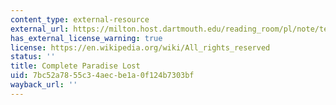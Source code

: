 ```yaml
---
content_type: external-resource
external_url: https://milton.host.dartmouth.edu/reading_room/pl/note/text.shtml
has_external_license_warning: true
license: https://en.wikipedia.org/wiki/All_rights_reserved
status: ''
title: Complete Paradise Lost
uid: 7bc52a78-55c3-4aec-be1a-0f124b7303bf
wayback_url: ''
---
```

